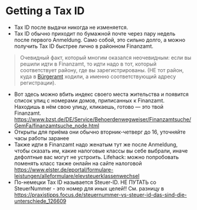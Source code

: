 # Getting a Tax ID

- Tax ID после выдачи никогда не изменяется.
- Tax ID обычно приходит по бумажной почте через пару недель после первого Anmeldung. Само собой, это сильно долго, а можно получить Tax ID быстрее лично в районном Finanzamt. 
> Очевидный факт, который многим оказался неочевидным: если вы решили идти в Finanzamt, то идти надо в тот, который соответствует району, где вы зарегистрированы.
(НЕ тот район, куда в [Bürgeramt](anmeldung.md) ходили, а именно соответствующий адресу регистрации).
- Вот здесь можно вбить индекс своего места жительства и появится список улиц с номерами домов, приписанных к Finanzamt. Находишь в нём свою улицу, кликаешь, готово — это твой Finanzamt.
https://www.bzst.de/DE/Service/Behoerdenwegweiser/Finanzamtsuche/GemFa/finanzamtsuche_node.html
- Открыты для приёма они обычно вторник-четверг до 16, уточняйте часы работы заранее
- Также идти в Finanzamt надо женатым тут же после Anmeldung, чтобы сказать им, какие налоговые классы вы себе выбрали, иначе дефолтные вас могут не устроить.
Lifehack: можно попробовать поменять класс также онлайн на сайте налоговой https://www.elster.de/eportal/formulare-leistungen/alleformulare/elevsteuerklassenwechsel
- По-немецки Tax ID называется Steuer-ID. НЕ ПУТАТЬ со SteuerNummer - это номер для иных целей!! См. разницу в https://praxistipps.focus.de/steuernummer-vs-steuer-id-das-sind-die-unterschiede_126609   
